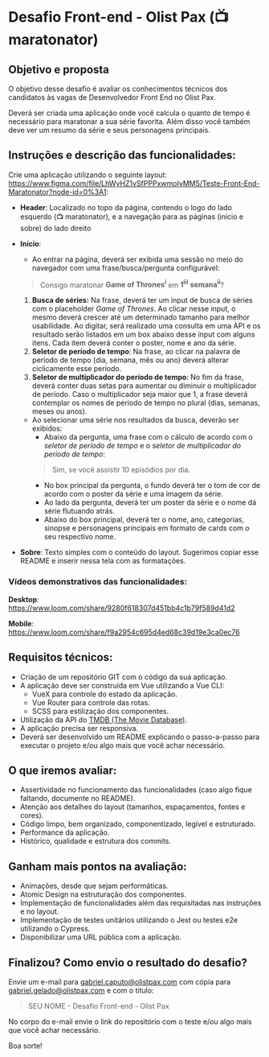 
# Desafio Front-end - Olist Pax (📺 maratonator)

## Objetivo e proposta

O objetivo desse desafio é avaliar os conhecimentos técnicos dos candidatos às vagas de Desenvolvedor Front End no Olist Pax.

Deverá ser criada uma aplicação onde você calcula o quanto de tempo é necessário para maratonar a sua série favorita. Além disso você também deve ver um resumo da série e seus personagens principais.

## Instruções e descrição das funcionalidades:

Crie uma aplicação utilizando o seguinte layout: https://www.figma.com/file/LhWyHZ1vSfPPPxwmoIyMM5/Teste-Front-End-Maratonator?node-id=0%3A1:

- **Header**:
Localizado no topo da página, contendo o logo do lado esquerdo (📺 maratonator), e a navegação para as páginas (início e sobre) do lado direito

- **Início**:
    - Ao entrar na página, deverá ser exibida uma sessão no meio do navegador com uma frase/busca/pergunta configurável:
    > Consigo maratonar **Game of Thrones<sup>i</sup>** em **1<sup>iii</sup>** **semana<sup>ii</sup>**?
    1. **Busca de séries:** Na frase, deverá ter um input de busca de séries com o placeholder *Game of Thrones*. Ao clicar nesse input, o mesmo deverá crescer até um determinado tamanho para melhor usabilidade. Ao digitar, será realizado uma consulta em uma API e os resultado serão listados em um box abaixo desse input com alguns itens. Cada item deverá conter o poster, nome e ano da série.
    2. **Seletor de período de tempo**: Na frase, ao clicar na palavra de período de tempo (dia, semana, mês ou ano) deverá alterar ciclicamente esse período.
    3. **Seletor de multiplicador do período de tempo**: No fim da frase, deverá conter duas setas para aumentar ou diminuir o multiplicador de período. Caso o multiplicador seja maior que 1, a frase deverá contemplar os nomes de período de tempo no plural (dias, semanas, meses ou anos).
	- Ao selecionar uma série nos resultados da busca, deverão ser exibidos:
		- Abaixo da pergunta, uma frase com o cálculo de acordo com o *seletor de período de tempo* e o *seletor de multiplicador do período de tempo*:
		> Sim, se você assistir 10 episódios por dia.
		- No box principal da pergunta, o fundo deverá ter o tom de cor de acordo com o poster da série e uma imagem da série.
		- Ao lado da pergunta, deverá ter um poster da série e o nome dá série flutuando atrás.
		- Abaixo do box principal, deverá ter o nome, ano, categorias, sinopse e personagens principais em formato de cards com o seu respectivo nome.
		
- **Sobre**:
Texto simples com o conteúdo do layout. Sugerimos copiar esse README e inserir nessa tela com as formatações. 

### Vídeos demonstrativos das funcionalidades:
**Desktop**: https://www.loom.com/share/9280f618307d451bb4c1b79f589d41d2

**Mobile**: https://www.loom.com/share/f9a2954c695d4ed68c39d19e3ca0ec76

## Requisitos técnicos:
- Criação de um repositório GIT com o código da sua aplicação.
- A aplicação deve ser construída em Vue utilizando a Vue CLI:
    - VueX para controle do estado da aplicação.
    - Vue Router para controle das rotas.
    - SCSS para estilização dos componentes.
- Utilização da API do [TMDB (The Movie Database)](https://developers.themoviedb.org/3/getting-started/introduction).
- A aplicação precisa ser responsiva.
- Deverá ser desenvolvido um README explicando o passo-a-passo para executar o projeto e/ou algo mais que você achar necessário.

## O que iremos avaliar:
- Assertividade no funcionamento das funcionalidades (caso algo fique faltando, documente no README).
- Atenção aos detalhes do layout (tamanhos, espaçamentos, fontes e cores).
- Código limpo, bem organizado, componentizado, legível e estruturado.
- Performance da aplicação.
- Histórico, qualidade e estrutura dos commits.

## Ganham mais pontos na avaliação:
- Animações, desde que sejam performáticas.
- Atomic Design na estruturação dos componentes.
- Implementação de funcionalidades além das requisitadas nas instruções e no layout.
- Implementação de testes unitários utilizando o Jest ou testes e2e utilizando o Cypress.
- Disponibilizar uma URL pública com a aplicação.

## Finalizou? Como envio o resultado do desafio?

Envie um e-mail para gabriel.caputo@olistpax.com com cópia para gabriel.gelado@olistpax.com e com o título:

> SEU NOME - Desafio Front-end - Olist Pax

No corpo do e-mail envie o link do repositório com o teste e/ou algo mais que você achar necessário.

Boa sorte!
